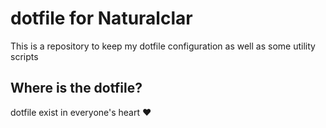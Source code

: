 # dotfile for Naturalclar

This is a repository to keep my dotfile configuration as well as some utility scripts

## Where is the dotfile?

dotfile exist in everyone's heart :heart:
